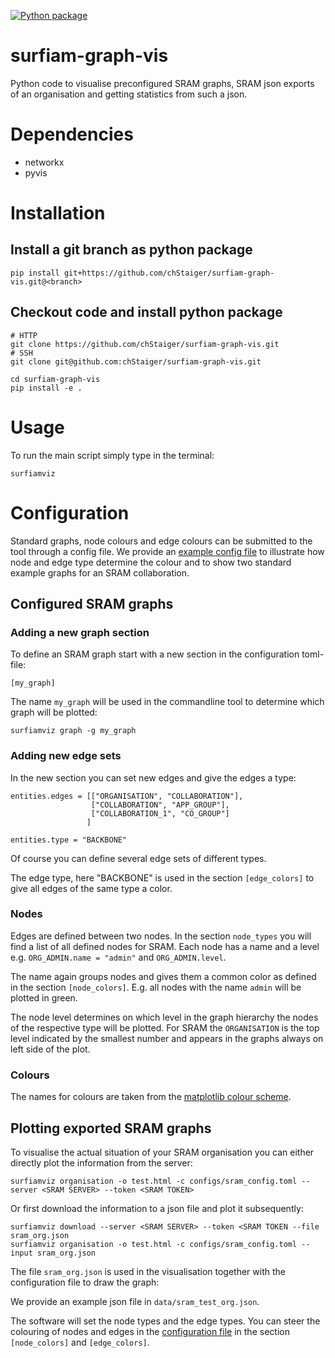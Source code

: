 [![Python package](https://github.com/chStaiger/surfiam-graph-vis/actions/workflows/linter.yml/badge.svg)](https://github.com/chStaiger/surfiam-graph-vis/actions/workflows/linter.yml)

# surfiam-graph-vis
Python code to visualise preconfigured SRAM graphs, SRAM json exports of an organisation and getting statistics from such a json.

# Dependencies
- networkx
- pyvis

# Installation

## Install a git branch as python package

```
pip install git+https://github.com/chStaiger/surfiam-graph-vis.git@<branch>
```

## Checkout code and install python package

```
# HTTP
git clone https://github.com/chStaiger/surfiam-graph-vis.git
# SSH
git clone git@github.com:chStaiger/surfiam-graph-vis.git

cd surfiam-graph-vis
pip install -e .
```


# Usage

To run the main script simply type in the terminal:
```
surfiamviz
```

# Configuration
Standard graphs, node colours and edge colours can be submitted to the tool through a config file. We provide an [example config file](configs/sram_config.toml) to illustrate how node and edge type determine the colour and to show two standard example graphs for an SRAM collaboration.

## Configured SRAM graphs
### Adding a new graph section

To define an SRAM graph start with a new section in the configuration toml-file:

```
[my_graph]
```

The name `my_graph` will be used in the commandline tool to determine which graph will be plotted:

```
surfiamviz graph -g my_graph
```

### Adding new edge sets
In the new section you can set new edges and give the edges a type:

```
entities.edges = [["ORGANISATION", "COLLABORATION"],
                  ["COLLABORATION", "APP_GROUP"],
                  ["COLLABORATION_1", "CO_GROUP"]
                 ]
             
entities.type = "BACKBONE"
```
Of course you can define several edge sets of different types.

The edge type, here "BACKBONE" is used in the section `[edge_colors]` to give all edges of the same type a color.

### Nodes 
Edges are defined between two nodes. In the section `node_types` you will find a list of all defined nodes for SRAM. Each node has a name and a level e.g. `ORG_ADMIN.name = "admin"` and `ORG_ADMIN.level`.

The name again groups nodes and gives them a common color as defined in the section `[node_colors]`. E.g. all nodes with the name `admin` will be plotted in green.

The node level determines on which level in the graph hierarchy the nodes of the respective type will be plotted. For SRAM the `ORGANISATION` is the top level indicated by the smallest number and appears in the graphs always on left side of the plot.

### Colours

The names for colours are taken from the [matplotlib colour scheme](https://matplotlib.org/stable/gallery/color/named_colors.html).

## Plotting exported SRAM graphs

To visualise the actual situation of your SRAM organisation you can either directly plot the information from the server:

```
surfiamviz organisation -o test.html -c configs/sram_config.toml --server <SRAM SERVER> --token <SRAM TOKEN>
```

Or first download the information to a json file and plot it subsequently:

```
surfiamviz download --server <SRAM SERVER> --token <SRAM TOKEN --file sram_org.json
surfiamviz organisation -o test.html -c configs/sram_config.toml --input sram_org.json
```


The file `sram_org.json` is used in the visualisation together with the configuration file to draw the graph:

We provide an example json file in `data/sram_test_org.json`.

The software will set the node types and the edge types. You can steer the colouring of nodes and edges in the [configuration file](configs/sram_config.toml) in the section `[node_colors]` and `[edge_colors]`.